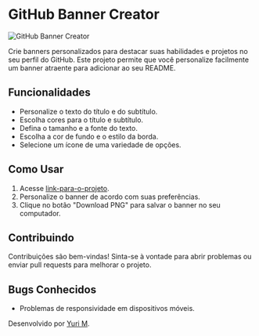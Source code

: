# GitHub Banner Creator

![GitHub Banner Creator](link-para-sua-imagem-de-capa.png)

Crie banners personalizados para destacar suas habilidades e projetos no seu perfil do GitHub. Este projeto permite que você personalize facilmente um banner atraente para adicionar ao seu README.


## Funcionalidades

- Personalize o texto do título e do subtítulo.
- Escolha cores para o título e subtítulo.
- Defina o tamanho e a fonte do texto.
- Escolha a cor de fundo e o estilo da borda.
- Selecione um ícone de uma variedade de opções.

## Como Usar

1. Acesse [link-para-o-projeto](https://angular-profile-header-maker.vercel.app).
2. Personalize o banner de acordo com suas preferências.
3. Clique no botão "Download PNG" para salvar o banner no seu computador.

## Contribuindo

Contribuições são bem-vindas! Sinta-se à vontade para abrir problemas ou enviar pull requests para melhorar o projeto.

## Bugs Conhecidos

- Problemas de responsividade em dispositivos móveis.


Desenvolvido por [Yuri M](link-para-seu-linkedin).
